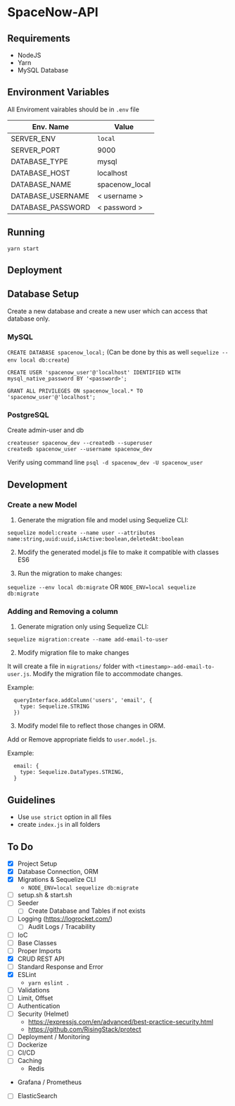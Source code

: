 # SpaceNow-API


## Requirements

- NodeJS
- Yarn
- MySQL Database



## Environment Variables

All Enviroment vairables should be in `.env` file

Env. Name | Value
----------|-------
SERVER_ENV|`local`
SERVER_PORT|9000
DATABASE_TYPE|mysql
DATABASE_HOST|localhost
DATABASE_NAME|spacenow_local
DATABASE_USERNAME|< username >
DATABASE_PASSWORD|< password >



## Running

`yarn start`



## Deployment

<TBD>

## Database Setup

Create a new database and create a new user which can access that database only.

### MySQL

`CREATE DATABASE spacenow_local;`
(Can be done by this as well `sequelize --env local db:create`)

`CREATE USER 'spacenow_user'@'localhost' IDENTIFIED WITH mysql_native_password BY '<password>';`

`GRANT ALL PRIVILEGES ON spacenow_local.* TO 'spacenow_user'@'localhost';`

### PostgreSQL

Create admin-user and db
```
createuser spacenow_dev --createdb --superuser
createdb spacenow_user --username spacenow_dev
```

Verify using command line
`psql -d spacenow_dev -U spacenow_user`



## Development


### Create a new Model

1. Generate the migration file and model using Sequelize CLI:

`sequelize model:create --name user --attributes name:string,uuid:uuid,isActive:boolean,deletedAt:boolean`

2. Modify the generated model.js file to make it compatible with classes ES6

3. Run the migration to make changes:

`sequelize --env local db:migrate`
OR
`NODE_ENV=local sequelize db:migrate`

### Adding and Removing a column

1. Generate migration only using Sequelize CLI:

`sequelize migration:create --name add-email-to-user`

2. Modify migration file to make changes

It will create a file in `migrations/` folder with `<timestamp>-add-email-to-user.js`. Modify the migration file to accommodate changes.

Example:
```
  queryInterface.addColumn('users', 'email', {
    type: Sequelize.STRING
  })
```

3. Modify model file to reflect those changes in ORM.

Add or Remove appropriate fields to `user.model.js`.

Example:
```
  email: {
    type: Sequelize.DataTypes.STRING,
  }
```


## Guidelines

- Use `use strict` option in all files
- create `index.js` in all folders


## To Do

- [x] Project Setup
- [x] Database Connection, ORM
- [x] Migrations & Sequelize CLI
  - `NODE_ENV=local sequelize db:migrate`
- [ ] setup.sh & start.sh
- [ ] Seeder
    - [ ] Create Database and Tables if not exists
- [ ] Logging (https://logrocket.com/)
    - [ ] Audit Logs / Tracability
- [ ] IoC
- [ ] Base Classes
- [ ] Proper Imports
- [x] CRUD REST API
- [ ] Standard Response and Error
- [x] ESLint
  - `yarn eslint .`
- [ ] Validations
- [ ] Limit, Offset
- [ ] Authentication
- [ ] Security (Helmet)
  - https://expressjs.com/en/advanced/best-practice-security.html
  - https://github.com/RisingStack/protect
- [ ] Deployment / Monitoring
- [ ] Dockerize
- [ ] CI/CD
- [ ] Caching
  - Redis
- Grafana / Prometheus
- [ ] ElasticSearch